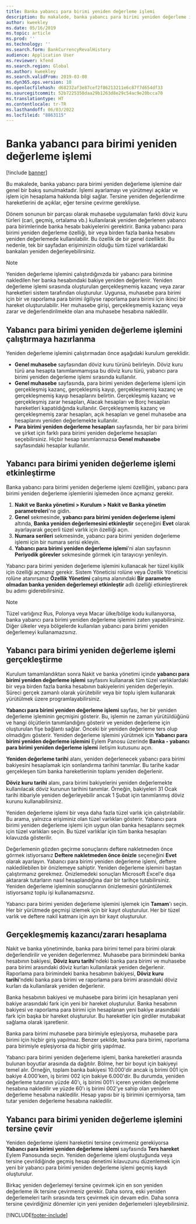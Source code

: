 ```yaml
---
title: Banka yabancı para birimi yeniden değerleme işlemi
description: Bu makalede, banka yabancı para birimi yeniden değerleme işlemine dair genel bir bakış sunulmaktadır. Kurulum, işlemi yürütme, işlem için hesaplama ve değerleme hareketlerinin tersine çevrilmesi hakkında bilgi içerir.
author: kweekley
ms.date: 05/16/2019
ms.topic: article
ms.prod: ''
ms.technology: ''
ms.search.form: BankCurrencyRevalHistory
audience: Application User
ms.reviewer: kfend
ms.search.region: Global
ms.author: kweekley
ms.search.validFrom: 2019-03-08
ms.dyn365.ops.version: 10
ms.openlocfilehash: d68232af3e87cef2f86213211e6c87f7d654df33
ms.sourcegitcommit: 52b7225350daa29b1263d8e29c54ac9e20bcca70
ms.translationtype: HT
ms.contentlocale: tr-TR
ms.lasthandoff: 06/03/2022
ms.locfileid: "8863115"
---
```

# <a name="bank-foreign-currency-revaluation"></a>Banka yabancı para birimi yeniden değerleme işlemi

[!include [banner](../includes/banner.md)]


Bu makalede, banka yabancı para birimi yeniden değerleme işlemine dair genel bir bakış sunulmaktadır. İşlemi ayarlamayı ve yürütmeyi açıklar ve işlem için hesaplama hakkında bilgi sağlar. Tersine yeniden değerlendirme hareketlerini de açıklar, eğer tersine çevirme gerekliyse.

Dönem sonunun bir parçası olarak muhasebe uygulamaları farklı döviz kuru türleri (cari, geçmiş, ortalama vb.) kullanılarak yeniden değerlenen yabancı para birimlerinde banka hesabı bakiyelerini gerektirir. Banka yabancı para birimi yeniden değerleme özelliği, bir veya birden fazla banka hesabını yeniden değerlemede kullanılabilir. Bu özellik de bir genel özelliktir. Bu nedenle, tek bir sayfadan erişiminizin olduğu tüm tüzel varlıklardaki bankaları yeniden değerleyebilirsiniz.

> [!NOTE]
> Yeniden değerleme işlemini çalıştırdığınızda bir yabancı para birimine nakledilen her banka hesabındaki bakiye yeniden değerlenir. Yeniden değerleme işlemi sırasında oluşturulan gerçekleşmemiş kazanç veya zarar hareketleri sistem tarafından oluşturulur. Uygunsa, muhasebe para birimi için bir ve raporlama para birimi ilgiliyse raporlama para birimi için ikinci bir hareket oluşturulabilir. Her muhasebe girişi, gerçekleşmemiş kazanç veya zarar ve değerlendirilmekte olan ana muhasebe hesabına nakledilir.

## <a name="prepare-to-run-foreign-currency-revaluation"></a>Yabancı para birimi yeniden değerleme işlemini çalıştırmaya hazırlanma

Yeniden değerleme işlemini çalıştırmadan önce aşağıdaki kurulum gereklidir.

- **Genel muhasebe** sayfasından döviz kuru türünü belirleyin. Döviz kuru türü ana hesapta tanımlanmamışsa bu döviz kuru türü, yabancı para birimi yeniden değerleme işlemi sırasında kullanılır.
- **Genel muhasebe** sayfasında, para birimi yeniden değerleme işlemi için gerçekleşmiş kazanç, gerçekleşmiş kayıp, gerçekleşmemiş kazanç ve gerçekleşmemiş kayıp hesaplarını belirtin. Gerçekleşmiş kazanç ve gerçekleşmiş zarar hesapları, Alacak hesapları ve Borç hesapları hareketleri kapatıldığında kullanılır. Gerçekleşmemiş kazanç ve gerçekleşmemiş zarar hesapları, açık hesapları ve genel muhasebe ana hesaplarını yeniden değerlemekte kullanılır.
- **Para birimi yeniden değerleme hesapları** sayfasında, her bir para birimi ve şirket için farklı para birimi yeniden değerleme hesapları seçebilirsiniz. Hiçbir hesap tanımlanmazsa **Genel muhasebe** sayfasındaki hesaplar kullanılır.

## <a name="enable-foreign-currency-revaluation"></a>Yabancı para birimi yeniden değerleme işlemi etkinleştirme

Banka yabancı para birimi yeniden değerleme işlemi özelliğini, yabancı para birimi yeniden değerleme işlemlerini işlemeden önce açmanız gerekir.

1. **Nakit ve Banka yönetimi \> Kurulum \> Nakit ve Banka yönetim parametreleri**'ne gidin.
2. **Genel** sekmesinde, **yabancı para birimi yeniden değerleme işlemi** altında, **Banka yeniden değerlemesini etkinleştir** seçeneğini **Evet** olarak ayarlayarak geçerli tüzel varlık için özelliği açın. 
3. **Numara serileri** sekmesinde, yabancı para birimi yeniden değerleme işlemi için bir numara serisi ekleyin.
4. **Yabancı para birimi yeniden değerleme işlemi**'ni alan sayfasının **Periyodik görevler** sekmesinde görmek için tarayıcıyı yenileyin.

Yabancı para birimi yeniden değerleme işlemini kullanacak her tüzel kişilik için özelliği açmanız gerekir. Sistem Yöneticisi rolüne veya Özellik Yöneticisi rolüne atanırsanız **Özellik Yönetimi** çalışma alanındaki **Bir parametre olmadan banka yeniden değerlemeyi etkinleştir** adlı özelliği etkinleştirerek bu adımı giderebilirsiniz.

> [!NOTE]
> Tüzel varlığınız Rus, Polonya veya Macar ülke/bölge kodu kullanıyorsa, banka yabancı para birimi yeniden değerleme işlemini zaten yapabilirsiniz. Diğer ülkeler veya bölgelerde kullanılan yabancı para birimi yeniden değerlemeyi kullanamazsınız.

## <a name="process-foreign-currency-revaluation"></a>Yabancı para birimi yeniden değerleme işlemi gerçekleştirme

Kurulum tamamlandıktan sonra Nakit ve banka yönetimi içinde **yabancı para birimi yeniden değerleme işlemi** sayfasını kullanarak tüm tüzel varlıklardaki bir veya birden fazla banka hesabının bakiyelerini yeniden değerleyin. Süreci gerçek zamanlı olarak yürütebilir veya bir toplu işlem kullanarak yürütülmek üzere programlayabilirsiniz.

**Yabancı para birimi yeniden değerleme işlemi** sayfası, her bir yeniden değerleme işleminin geçmişini gösterir. Bu, işlemin ne zaman yürütüldüğünü ve hangi ölçütlerin tanımlandığını gösterir ve yeniden değerleme için oluşturulan fişe bağlantı sağlar. Önceki bir yeniden değerleme ters olup olmadığını gösterir. Yeniden değerleme işlemini yürütmek için **Yabancı para birimi yeniden değerleme işlemini** Eylem Panosu üzerinde **Banka - yabancı para birimi yeniden değerleme işlemi** iletişim kutusunu açın.

**Yeniden değerleme tarihi** alanı, yeniden değerlenecek yabancı para birimi bakiyesini hesaplamak için sonlandırma tarihini tanımlar. Bu tarihe kadar gerçekleşen tüm banka hareketlerinin toplamı yeniden değerlenir.

**Döviz kuru tarihi** alanı, para birimi bakiyelerini yeniden değerlemekte kullanılacak döviz kurunun tarihini tanımlar. Örneğin, bakiyeleri 31 Ocak tarihi itibariyle yeniden değerleyebilir ancak 1 Şubat için tanımlanmış döviz kurunu kullanabilirsiniz.

Yeniden değerleme işlemi bir veya daha fazla tüzel varlık için çalıştırılabilir. Bu arama, yalnızca erişiminiz olan tüzel varlıkları gösterir. Yabancı para birimi yeniden değerleme işlemi için uygun olan banka hesaplarını seçmek için tüzel varlıkları seçin. Bu tüzel varlıklar için tüm banka hesapları kılavuzda gösterilir.

Değerlemenin gözden geçirme sonuçlarını deftere nakletmeden önce görmek istiyorsanız **Deftere nakletmeden önce önizle** seçeneğini **Evet** olarak ayarlayın. Yabancı para birimi yeniden değerleme işlemi, deftere nakledilebilen bir önizlemeye sahiptir. Yeniden değerleme işlemini baştan çalıştırmanız gerekmez. Önizlemedeki sonuçları Microsoft Excel'e dışa aktararak tutarların nasıl hesaplandığına dair bir tarihçe tutabilirsiniz. Yeniden değerleme işleminin sonuçlarının önizlemesini görüntülemek istiyorsanız toplu işi kullanamazsınız.

Yabancı para birimi yeniden değerleme işlemini işlemek için **Tamam**'ı seçin. Her bir yürütmede geçmişi izlemek için bir kayıt oluşturulur. Her bir tüzel varlık ve deftere nakil katmanı için ayrı bir kayıt oluşturulur.

## <a name="calculate-unrealized-gainloss"></a>Gerçekleşmemiş kazancı/zararı hesaplama

Nakit ve banka yönetiminde, banka para birimi temel para birimi olarak değerlendirilir ve yeniden değerlenmez. Muhasebe para birimindeki banka hesabının bakiyesi, **Döviz kuru tarihi**'ndeki banka para birimi ve muhasebe para birimi arasındaki döviz kurları kullanılarak yeniden değerlenir. Raporlama para birimindeki banka hesabının bakiyesi, **Döviz kuru tarihi**'ndeki banka para birimi ve raporlama para birimi arasındaki döviz kurları da kullanılarak yeniden değerlenir.

Banka hesabının bakiyesi ve muhasebe para birimi için hesaplanan yeni bakiye arasındaki fark için yeni bir hareket oluşturulur. Banka hesabının bakiyesi ve raporlama para birimi için hesaplanan yeni bakiye arasındaki fark için başka bir hareket oluşturulur. Bu hareketler için girdiler mutabakat sağlama olarak işaretlenir. 

Banka para birimi muhasebe para birimiyle eşleşiyorsa, muhasebe para birimi için hiçbir giriş yapılmaz. Benzer şekilde, banka para birimi, raporlama para birimiyle eşleşiyorsa da hiçbir giriş yapılmaz.

Yabancı para birimi yeniden değerleme işlemi, banka hareketleri arasında bulunan boyutlar arasında da dağıtılır. Bölme, her bir boyut için bakiyeyi temel alır. Örneğin, toplam banka bakiyesi 10.000'dir ancak iş birimi 001 için bakiye 4.000'ken, iş birimi 002 için bakiye 6.000'dir. Bu durumda, yeniden değerleme tutarının yüzde 40'ı, iş birimi 001'i içeren yeniden değerleme hesabına nakledilir ve yüzde 60'ı iş birimi 002'ye sahip olan yeniden değerleme hesabına nakledilir. Hesap yapısı bir iş birimini içermiyorsa, tam tutar yeniden değerleme hesabına nakledilir.

## <a name="reverse-foreign-currency-revaluation"></a>Yabancı para birimi yeniden değerleme işlemini tersine çevir

Yeniden değerleme işlemi hareketini tersine çevirmeniz gerekiyorsa **Yabancı para birimi yeniden değerleme işlemi** sayfasında **Ters hareket** Eylem Panosunda seçin. Yeniden değerleme işlemi oluştuğunda veya tersine çevrildiğinde geçmiş hesap denetimi kılavuzunu düzenlemek için yeni bir yabancı para birimi yeniden değerleme işlemi geçmiş kaydı oluşturulur.

Birkaç yeniden değerlemeyi tersine çevirmek için en son yeniden değerleme ilk tersine çevirmeniz gerekir. Daha sonra, eski yeniden değerlemeleri tarih sırasında ters çevirmek için devam edin. Daha sonra tersine çevirdiğiniz dönemler için yeni yeniden değerlemeleri işleyebilirsiniz.


[!INCLUDE[footer-include](../../includes/footer-banner.md)]
